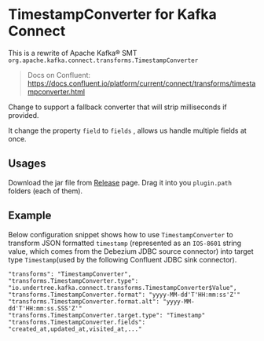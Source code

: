 # TimestampConverter for Kafka Connect
This is a rewrite of Apache Kafka® SMT `org.apache.kafka.connect.transforms.TimestampConverter`
> Docs on Confluent: https://docs.confluent.io/platform/current/connect/transforms/timestampconverter.html

Change to support a fallback converter that will strip milliseconds if provided.




It change the property `field` to `fields` , allows us handle multiple fields at once.

## Usages
Download the jar file from
[Release](https://github.com/howareyouo/kafka-connect-timestamp-converter/releases) page.
Drag it into you `plugin.path` folders (each of them).

## Example
Below configuration snippet shows how to use `TimestampConverter` to transform JSON formatted `timestamp` (represented as an `IOS-8601` string value, which comes from the Debezium JDBC source connector) into target type `Timestamp`(used by the following Confluent JDBC sink connector).

```
"transforms": "TimestampConverter",
"transforms.TimestampConverter.type": "io.undertree.kafka.connect.transforms.TimestampConverter$Value",
"transforms.TimestampConverter.format": "yyyy-MM-dd'T'HH:mm:ss'Z'"
"transforms.TimestampConverter.format.alt": "yyyy-MM-dd'T'HH:mm:ss.SSS'Z'"
"transforms.TimestampConverter.target.type": "Timestamp"
"transforms.TimestampConverter.fields": "created_at,updated_at,visited_at,..."

```
